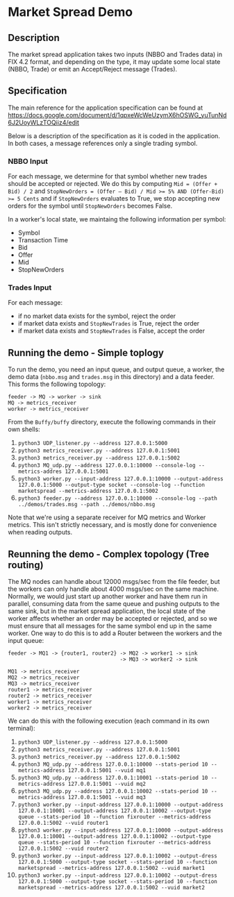 # Market Spread Demo

## Description

The market spread application takes two inputs (NBBO and Trades data) in 
FIX 4.2 format, and depending on the type, it may update some local state 
(NBBO, Trade) or emit an Accept/Reject message (Trades).

## Specification

The main reference for the application specification can be found at
https://docs.google.com/document/d/1qpxeWcWeUzymX6hOSWG_yuTunNd6J2UoyWLzTOQiiz4/edit

Below is a description of the specification as it is coded in the application.
In both cases, a message references only a single trading symbol.

### NBBO Input

For each message,
we determine for that symbol whether new trades should be accepted or
rejected. We do this by computing `Mid = (Offer + Bid) / 2` and
`StopNewOrders = (Offer – Bid) / Mid >= 5% AND (Offer-Bid) >= 5 Cents`
and if `StopNewOrders` evaluates to True, we stop accepting new orders for the
symbol until `StopNewOrders` becomes False.

In a worker's local state, we maintaing the following information per symbol:
- Symbol
- Transaction Time
- Bid
- Offer
- Mid
- StopNewOrders


### Trades Input

For each message:
- if no market data exists for the symbol, reject the order
- if market data exists and `StopNewTrades` is True, reject the order
- if market data exists and `StopNewTrades` is False, accept the order

## Running the demo - Simple toplogy

To run the demo, you need an input queue, and output queue, a worker, 
the demo data (`nbbo.msg` and `trades.msg` in this directory) and a data
feeder.
This forms the following topology:

    feeder -> MQ -> worker -> sink
    MQ -> metrics_receiver
    worker -> metrics_receiver

From the `Buffy/buffy` directory, execute the following commands in their own
shells:

1. `python3 UDP_listener.py --address 127.0.0.1:5000`
1. `python3 metrics_receiver.py --address 127.0.0.1:5001`
1. `python3 metrics_receiver.py --address 127.0.0.1:5002`
1. `python3 MQ_udp.py --address 127.0.0.1:10000 --console-log --metrics-addres 127.0.0.1:5001`
1. `python3 worker.py --input-address 127.0.0.1:10000 --output-address 127.0.0.1:5000 --output-type socket --console-log --function marketspread --metrics-address 127.0.0.1:5002`
1. `python3 feeder.py --address 127.0.0.1:10000 --console-log --path ../demos/trades.msg --path ../demos/nbbo.msg`

Note that we're using a separate receiver for MQ metrics and Worker metrics.
This isn't strictly necessary, and is mostly done for convenience when reading outputs.

## Reunning the demo - Complex topology (Tree routing)

The MQ nodes can handle about 12000 msgs/sec from the file feeder, but the 
workers can only handle about 4000 msgs/sec on the same machine. Normally,
we would just start up another worker and have them run in parallel,
consuming data from the same queue and pushing outputs to the same sink,
but in the market spread application, the local state of the worker affects
whether an order may be accepted or rejected, and so we must ensure that
all messages for the same symbol end up in the same worker.
One way to do this is to add a Router between the workers and the input queue:

    feeder -> MQ1 -> {router1, router2} -> MQ2 -> worker1 -> sink
                                        -> MQ3 -> worker2 -> sink

    MQ1 -> metrics_receiver
    MQ2 -> metrics_receiver
    MQ3 -> metrics_receiver
    router1 -> metrics_receiver
    router2 -> metrics_receiver
    worker1 -> metrics_receiver
    worker2 -> metrics_receiver

We can do this with the following execution (each command in its own terminal):

1. `python3 UDP_listener.py --address 127.0.0.1:5000`
1. `python3 metrics_receiver.py --address 127.0.0.1:5001`
1. `python3 metrics_receiver.py --address 127.0.0.1:5002`
1. `python3 MQ_udp.py --address 127.0.0.1:10000 --stats-period 10 --metrics-address 127.0.0.1:5001 --vuid mq1`
1. `python3 MQ_udp.py --address 127.0.0.1:10001 --stats-period 10 --metrics-address 127.0.0.1:5001 --vuid mq2`
1. `python3 MQ_udp.py --address 127.0.0.1:10002 --stats-period 10 --metrics-address 127.0.0.1:5001 --vuid mq3`
1. `python3 worker.py --input-address 127.0.0.1:10000 --output-address 127.0.0.1:10001 --output-address 127.0.0.1:10002 --output-type queue --stats-period 10 --function fixrouter --metrics-address 127.0.0.1:5002 --vuid router1`
1. `python3 worker.py --input-address 127.0.0.1:10000 --output-address 127.0.0.1:10001 --output-address 127.0.0.1:10002 --output-type queue --stats-period 10 --function fixrouter --metrics-address 127.0.0.1:5002 --vuid router2`
1. `python3 worker.py --input-address 127.0.0.1:10002 --output-dress 127.0.0.1:5000 --output-type socket --stats-period 10 --function marketspread --metrics-address 127.0.0.1:5002 --vuid market1` 
1. `python3 worker.py --input-address 127.0.0.1:10002 --output-dress 127.0.0.1:5000 --output-type socket --stats-period 10 --function marketspread --metrics-address 127.0.0.1:5002 --vuid market2` 
